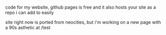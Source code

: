 code for my website, github pages is free and it also hosts your site as a repo i can add to easily

site right now is ported from neocities, but i'm working on a new page with a 90s asthetic at /test
